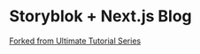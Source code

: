 # Storyblok + Next.js Blog 

[Forked from Ultimate Tutorial Series](https://www.storyblok.com/tp/nextjs-headless-cms-ultimate-tutorial)
